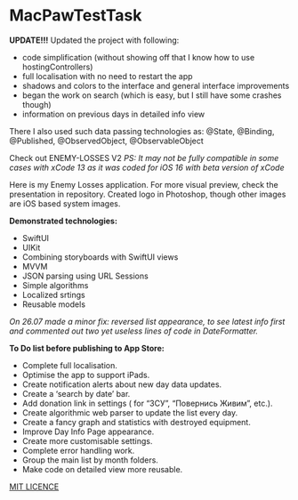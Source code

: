 # MacPawTestTask

**UPDATE!!!**
Updated the project with following:
- code simplification (without showing off that I know how to use hostingControllers)
- full localisation with no need to restart the app
- shadows and colors to the interface and general interface improvements
- began the work on search (which is easy, but I still have some crashes though)
- information on previous days in detailed info view

There I also used such data passing technologies as: @State, @Binding, @Published, @ObservedObject, @ObservableObject

Check out ENEMY-LOSSES V2 *PS: It may not be fully compatible in some cases with xCode 13 as it was coded for iOS 16 with beta version of xCode*


Here is my Enemy Losses application. For more visual preview, check the presentation in repository.
Created logo in Photoshop, though other images are iOS based system images.

**Demonstrated technologies:**
- SwiftUI
- UIKit
- Combining storyboards with SwiftUI views
- MVVM
- JSON parsing using URL Sessions
- Simple algorithms
- Localized srtings
- Reusable models

*On 26.07 made a minor fix: reversed list appearance, to see latest info first and commented out two yet useless lines of code in DateFormatter.*

**To Do list before publishing to App Store:**
- Complete full localisation.
- Optimise the app to support iPads.
- Create notification alerts about new day data updates.
- Create a ‘search by date’ bar.
- Add donation link in settings ( for “ЗСУ”, “Повернись Живим”, etc.).
- Create algorithmic web parser to update the list every day.
- Create a fancy graph and statistics with destroyed equipment.
- Improve Day Info Page appearance.
- Create more customisable settings.
- Complete error handling work.
- Group the main list by month folders.
- Make code on detailed view more reusable.

[MIT LICENCE](https://github.com/IhorMakhnyk/MacPawTestTask/blob/main/LICENSE)
